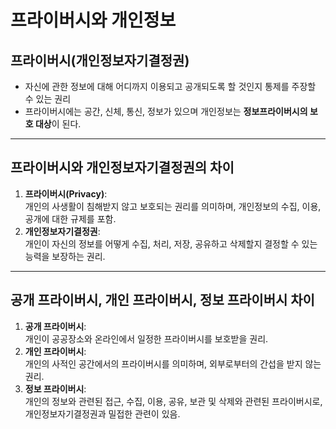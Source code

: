 # 프라이버시와 개인정보

## 프라이버시(개인정보자기결정권)

- 자신에 관한 정보에 대해 어디까지 이용되고 공개되도록 할 것인지 통제를 주장할 수 있는 권리  
- 프라이버시에는 공간, 신체, 통신, 정보가 있으며 개인정보는 **정보프라이버시의 보호 대상**이 된다.

---

## 프라이버시와 개인정보자기결정권의 차이

1. **프라이버시(Privacy)**:  
   개인의 사생활이 침해받지 않고 보호되는 권리를 의미하며, 개인정보의 수집, 이용, 공개에 대한 규제를 포함.
2. **개인정보자기결정권**:  
   개인이 자신의 정보를 어떻게 수집, 처리, 저장, 공유하고 삭제할지 결정할 수 있는 능력을 보장하는 권리.

---

## 공개 프라이버시, 개인 프라이버시, 정보 프라이버시 차이

1. **공개 프라이버시**:  
   개인이 공공장소와 온라인에서 일정한 프라이버시를 보호받을 권리.
2. **개인 프라이버시**:  
   개인의 사적인 공간에서의 프라이버시를 의미하며, 외부로부터의 간섭을 받지 않는 권리.
3. **정보 프라이버시**:  
   개인의 정보와 관련된 접근, 수집, 이용, 공유, 보관 및 삭제와 관련된 프라이버시로, 개인정보자기결정권과 밀접한 관련이 있음.
